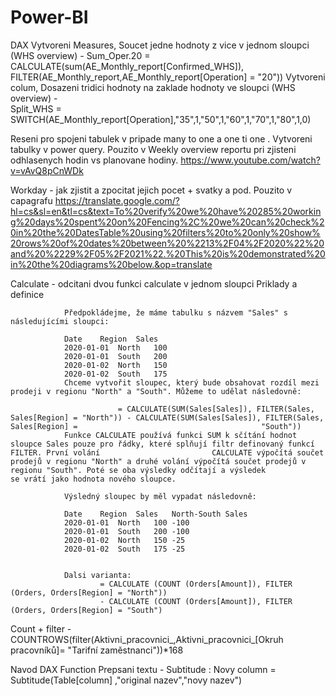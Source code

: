 # Power-BI

DAX
    Vytvoreni Measures, Soucet jedne hodnoty z vice v jednom sloupci (WHS overview) - 
        Sum_Oper.20 = CALCULATE(sum(AE_Monthly_report[Confirmed_WHS]), FILTER(AE_Monthly_report,AE_Monthly_report[Operation] = "20"))
    Vytvoreni colum, Dosazeni tridici hodnoty na zaklade hodnoty ve sloupci (WHS overview) -  
        Split_WHS = SWITCH(AE_Monthly_report[Operation],"35",1,"50",1,"60",1,"70",1,"80",1,0)
        
Reseni pro spojeni tabulek v pripade many to one a one ti one . Vytvoreni tabulky v power query.
        Pouzito v Weekly  overview reportu pri zjisteni odhlasenych hodin vs planovane hodiny.
        https://www.youtube.com/watch?v=vAvQ8pCnWDk

Workday - jak zjistit a zpocitat jejich pocet + svatky a pod.  Pouzito v capagrafu 
        https://translate.google.com/?hl=cs&sl=en&tl=cs&text=To%20verify%20we%20have%20285%20working%20days%20spent%20on%20Fencing%2C%20we%20can%20check%20in%20the%20DatesTable%20using%20filters%20to%20only%20show%20rows%20of%20dates%20between%20%2213%2F04%2F2020%22%20and%20%2229%2F05%2F2021%22.%20This%20is%20demonstrated%20in%20the%20diagrams%20below.&op=translate


Calculate - odcitani dvou funkci calculate v jednom sloupci 
            Priklady a definice
            

                Předpokládejme, že máme tabulku s názvem "Sales" s následujícími sloupci:

                Date	Region	Sales
                2020-01-01	North	100
                2020-01-01	South	200
                2020-01-02	North	150
                2020-01-02	South	175
                Chceme vytvořit sloupec, který bude obsahovat rozdíl mezi prodeji v regionu "North" a "South". Můžeme to udělat následovně:

                            = CALCULATE(SUM(Sales[Sales]), FILTER(Sales, Sales[Region] = "North")) - CALCULATE(SUM(Sales[Sales]), FILTER(Sales, Sales[Region] =                                         "South"))
                Funkce CALCULATE používá funkci SUM k sčítání hodnot sloupce Sales pouze pro řádky, které splňují filtr definovaný funkcí FILTER. První volání                         CALCULATE výpočítá součet prodejů v regionu "North" a druhé volání výpočítá součet prodejů v regionu "South". Poté se oba výsledky odčítají a výsledek                 se vrátí jako hodnota nového sloupce.

                Výsledný sloupec by měl vypadat následovně:

                Date	Region	Sales	North-South Sales
                2020-01-01	North	100	-100
                2020-01-01	South	200	-100
                2020-01-02	North	150	-25
                2020-01-02	South	175	-25
            
            
                Dalsi varianta:
                        = CALCULATE (COUNT (Orders[Amount]), FILTER (Orders, Orders[Region] = "North"))
                        - CALCULATE (COUNT (Orders[Amount]), FILTER (Orders, Orders[Region] = "South")
  
Count + filter - COUNTROWS(filter(Aktivni_pracovnici_,Aktivni_pracovnici_[Okruh pracovníků]= "Tarifní zaměstnanci"))*168


Navod DAX Function
    Prepsani textu - Subtitude : Novy column = Subtitude(Table[column] ,"original nazev","novy nazev")
    

